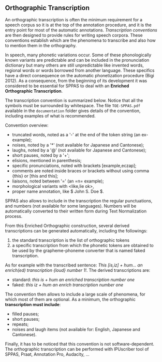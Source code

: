 ## Orthographic Transcription

An orthographic transcription is often the minimum requirement for a speech 
corpus so it is at the top of the annotation procedure, and it is the entry 
point for most of the automatic annotations.
*Transcription conventions* are then designed to provide rules for
writing speech corpora. These conventions establish which are the phenomena
to transcribe and also how to mention them in the orthography.

In speech, many phonetic variations occur. Some of these phonologically known 
variants are predictable and can be included in the pronunciation dictionary 
but many others are still unpredictable like invented words, regional words or 
words borrowed from another language. These specifics have a direct consequence
on the automatic phonetization procedure (Bigi 2012). 
As a consequence, from the beginning of its development it was considered to 
be essential for SPPAS to deal with an **Enriched Orthographic Transcription**.

The transcription convention is summarized below. Notice that all the symbols 
must be surrounded by whitespace. The file `TOE-SPPAS.pdf` available in the 
`documentation` folder gives details of the convention, including examples of 
what is recommended.

Convention overview:

* truncated words, noted as a '-' at the end of the token string (an ex- example);
* noises, noted by a '*' (not available for Japanese and Cantonese);
* laughs, noted by a '@' (not available for Japanese and Cantonese);
* short pauses, noted by a '+';
* elisions, mentioned in parenthesis;
* specific pronunciations, noted with brackets [example,eczap];
* comments are noted inside braces or brackets without using comma {this} or [this and this];
* liaisons, noted between '=' (an =n= example);
* morphological variants with \<like,lie ok\>,
* proper name annotation, like \$ John S. Doe \$.

SPPAS also allows to include in the transcription the regular punctuations,
and numbers (not available for some languages). Numbers will be automatically 
converted to their written form during Text Normalization process.

From this Enriched Orthographic construction, several derived transcriptions 
can be generated automatically, including the followings: 

1. the standard transcription is the list of orthographic tokens
2. a specific transcription from which the phonetic tokens are obtained 
to be used by the grapheme-phoneme converter that is named 
faked transcription.

As for example with the transcribed sentence: *This [is,iz] + hum... an enrich(ed)
transcription {loud} number 1!*. The derived transcriptions are:

- standard: *this is + hum an enriched transcription number one*
- faked: *this iz + hum an enrich transcription number one*

The convention then allows to include a large scale of phenomena, for which 
most of them are optional. As a minimum, the orthographic **transcription 
must include**:

- filled pauses;
- short pauses;
- repeats;
- noises and laugh items (not available for: English, Japanese and Cantonese).

Finally, it has to be noticed that this convention is not software-dependent.
The orthographic transcription can be performed with IPUscriber tool
of SPPAS, Praat, Annotation Pro, Audacity, ...
